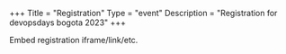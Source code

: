 +++
Title = "Registration"
Type = "event"
Description = "Registration for devopsdays bogota 2023"
+++

<div style="width:100%; text-align:left;">

Embed registration iframe/link/etc.
</div></div>
</div>
